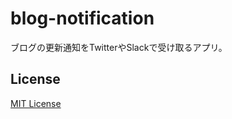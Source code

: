 # blog-notification

ブログの更新通知をTwitterやSlackで受け取るアプリ。

## License

[MIT License](https://github.com/hiroxto/blog-notification/blob/master/LICENSE "MIT License")